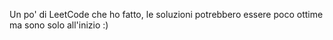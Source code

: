 Un po' di LeetCode che ho fatto, le soluzioni potrebbero essere poco ottime ma sono solo all'inizio :)
